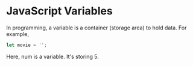 # JavaScript Variables
In programming, a variable is a container (storage area) to hold data. For example,

```js
let movie = '';
```
Here, num is a variable. It's storing 5.
